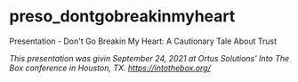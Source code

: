 # preso_dontgobreakinmyheart
Presentation - Don't Go Breakin My Heart: A Cautionary Tale About Trust

_This presentation was givin September 24, 2021 at Ortus Solutions' Into The Box conference in Houston, TX._
_https://intothebox.org/_
